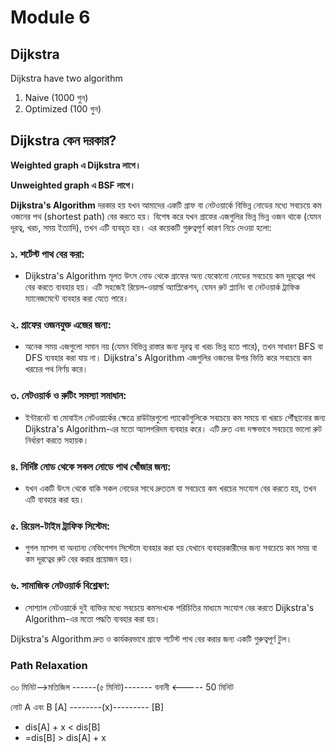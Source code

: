 # Module 6

## Dijkstra

Dijkstra have two algorithm

1. Naive (1000 গুন)
2. Optimized (100 গুন)

## Dijkstra কেন দরকার?

**Weighted graph এ Dijkstra লাগে।**

**Unweighted graph এ BSF লাগে।**

**Dijkstra's Algorithm** দরকার হয় যখন আমাদের একটি গ্রাফ বা নেটওয়ার্কে বিভিন্ন নোডের মধ্যে সবচেয়ে কম ওজনের পথ (shortest path) বের করতে হয়। বিশেষ করে যখন গ্রাফের এজগুলির ভিন্ন ভিন্ন ওজন থাকে (যেমন দূরত্ব, খরচ, সময় ইত্যাদি), তখন এটি ব্যবহৃত হয়। এর কয়েকটি গুরুত্বপূর্ণ কারণ নিচে দেওয়া হলো:

### ১. **শর্টেস্ট পাথ বের করা**:

- Dijkstra's Algorithm মূলত উৎস নোড থেকে গ্রাফের অন্য যেকোনো নোডের সবচেয়ে কম দূরত্বের পথ বের করতে ব্যবহার হয়। এটি সহজেই রিয়েল-ওয়ার্ল্ড অ্যাপ্লিকেশন, যেমন রুট প্ল্যানিং বা নেটওয়ার্ক ট্রাফিক ম্যানেজমেন্টে ব্যবহার করা যেতে পারে।

### ২. **গ্রাফের ওজনযুক্ত এজের জন্য**:

- অনেক সময় এজগুলো সমান নয় (যেমন বিভিন্ন রাস্তার জন্য দূরত্ব বা খরচ ভিন্ন হতে পারে), তখন সাধারণ BFS বা DFS ব্যবহার করা যায় না। Dijkstra's Algorithm এজগুলির ওজনের উপর ভিত্তি করে সবচেয়ে কম খরচের পথ নির্ণয় করে।

### ৩. **নেটওয়ার্ক ও রুটিং সমস্যা সমাধান**:

- ইন্টারনেট বা মোবাইল নেটওয়ার্কের ক্ষেত্রে রাউটারগুলো প্যাকেটগুলিকে সবচেয়ে কম সময়ে বা খরচে পৌঁছানোর জন্য Dijkstra's Algorithm-এর মতো অ্যালগরিদম ব্যবহার করে। এটি দ্রুত এবং দক্ষভাবে সবচেয়ে ভালো রুট নির্ধারণ করতে সহায়ক।

### ৪. **নির্দিষ্ট নোড থেকে সকল নোডে পাথ খোঁজার জন্য**:

- যখন একটি উৎস থেকে বাকি সকল নোডের সাথে দ্রুততম বা সবচেয়ে কম খরচের সংযোগ বের করতে হয়, তখন এটি ব্যবহার করা হয়।

### ৫. **রিয়েল-টাইম ট্রাফিক সিস্টেম**:

- গুগল ম্যাপস বা অন্যান্য নেভিগেশন সিস্টেমে ব্যবহার করা হয় যেখানে ব্যবহারকারীদের জন্য সবচেয়ে কম সময় বা কম দূরত্বের রুট বের করার প্রয়োজন হয়।

### ৬. **সামাজিক নেটওয়ার্ক বিশ্লেষণ**:

- সোশ্যাল নেটওয়ার্কে দুই ব্যক্তির মধ্যে সবচেয়ে কমসংখ্যক পরিচিতির মাধ্যমে সংযোগ বের করতে Dijkstra's Algorithm-এর মতো পদ্ধতি ব্যবহার করা হয়।

Dijkstra's Algorithm দ্রুত ও কার্যকরভাবে গ্রাফে শর্টেস্ট পাথ বের করার জন্য একটি গুরুত্বপূর্ণ টুল।

### Path Relaxation

৩০ মিনিট-->মতিজিল ------(৫ মিনিট)------- বনানী <----- 50 মিনিট

নোট A এবং B
[A] --------(x)--------- [B]

- dis[A] + x < dis[B]
- =dis[B] > dis[A] + x
